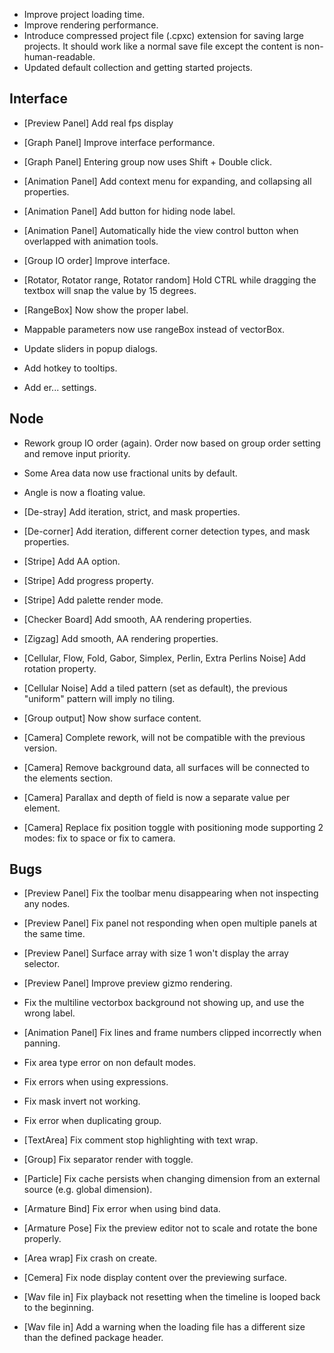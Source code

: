 - Improve project loading time.
- Improve rendering performance.
- Introduce compressed project file (.cpxc) extension for saving large projects. It should work like a normal save file except the content is non-human-readable.
- Updated default collection and getting started projects.

## Interface
- [Preview Panel] Add real fps display
- [Graph Panel] Improve interface performance.
- [Graph Panel] Entering group now uses Shift + Double click.
- [Animation Panel] Add context menu for expanding, and collapsing all properties.
- [Animation Panel] Add button for hiding node label.
- [Animation Panel] Automatically hide the view control button when overlapped with animation tools.
- [Group IO order] Improve interface.
- [Rotator, Rotator range, Rotator random] Hold CTRL while dragging the textbox will snap the value by 15 degrees.
- [RangeBox] Now show the proper label.
- Mappable parameters now use rangeBox instead of vectorBox.
- Update sliders in popup dialogs.
- Add hotkey to tooltips.

- Add er... settings.

## Node
- Rework group IO order (again). Order now based on group order setting and remove input priority.
- Some Area data now use fractional units by default.
- Angle is now a floating value.

- [De-stray] Add iteration, strict, and mask properties.
- [De-corner] Add iteration, different corner detection types, and mask properties.
- [Stripe] Add AA option.
- [Stripe] Add progress property.
- [Stripe] Add palette render mode.
- [Checker Board] Add smooth, AA rendering properties.
- [Zigzag] Add smooth, AA rendering properties.
- [Cellular, Flow, Fold, Gabor, Simplex, Perlin, Extra Perlins Noise] Add rotation property.
- [Cellular Noise] Add a tiled pattern (set as default), the previous "uniform" pattern will imply no tiling.
- [Group output] Now show surface content.
- [Camera] Complete rework, will not be compatible with the previous version.
- [Camera] Remove background data, all surfaces will be connected to the elements section.
- [Camera] Parallax and depth of field is now a separate value per element.
- [Camera] Replace fix position toggle with positioning mode supporting 2 modes: fix to space or fix to camera.

## Bugs
- [Preview Panel] Fix the toolbar menu disappearing when not inspecting any nodes.
- [Preview Panel] Fix panel not responding when open multiple panels at the same time.
- [Preview Panel] Surface array with size 1 won't display the array selector.
- [Preview Panel] Improve preview gizmo rendering.
- Fix the multiline vectorbox background not showing up, and use the wrong label.
- [Animation Panel] Fix lines and frame numbers clipped incorrectly when panning.

- Fix area type error on non default modes.
- Fix errors when using expressions.
- Fix mask invert not working.
- Fix error when duplicating group.
- [TextArea] Fix comment stop highlighting with text wrap.
- [Group] Fix separator render with toggle.
- [Particle] Fix cache persists when changing dimension from an external source (e.g. global dimension).
- [Armature Bind] Fix error when using bind data.
- [Armature Pose] Fix the preview editor not to scale and rotate the bone properly.
- [Area wrap] Fix crash on create.
- [Cemera] Fix node display content over the previewing surface.
- [Wav file in] Fix playback not resetting when the timeline is looped back to the beginning.
- [Wav file in] Add a warning when the loading file has a different size than the defined package header.